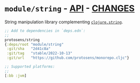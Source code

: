 # `module/string` - [API](doc/API.md)  - [CHANGES](doc/changelog.md)

String manipulation library complementing [`clojure.string`](https://clojuredocs.org/clojure.string).

```clojure
;; Add to dependencies in `deps.edn`:
;;
protosens/string
{:deps/root "module/string"
 :git/sha   "2d41c8a"
 :git/tag   "stable/2022-10-13"
 :git/url   "https://github.com/protosens/monorepo.cljc"}
```

```clojure
;; Supported platforms:
;;
[:bb :jvm]
```

